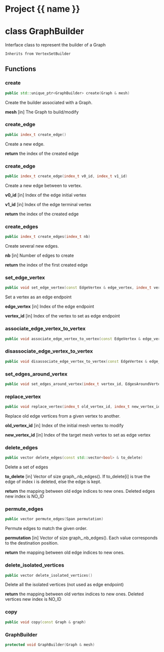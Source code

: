 <script setup>
import {useRoute} from 'vitepress'
const {path} = useRoute()
const tokens = path.split('/')
const words = tokens[2].split('-');
for (let i = 0; i < words.length; i++) {
    words[i] = words[i].charAt(0).toUpperCase() + words[i].slice(1);
    words[i] = words[i].replace('geode', 'Geode')
}
const name = words.join('-');
</script>
# Project {{ name }}

# class GraphBuilder


 Interface class to represent the builder of a Graph



```cpp
Inherits from VertexSetBuilder
```



## Functions

### create

```cpp
public std::unique_ptr<GraphBuilder> create(Graph & mesh)
```


 Create the builder associated with a Graph.

**mesh** [in] The Graph to build/modify

### create_edge

```cpp
public index_t create_edge()
```


 Create a new edge.

**return** the index of the created edge

### create_edge

```cpp
public index_t create_edge(index_t v0_id, index_t v1_id)
```


 Create a new edge between to vertex.

**v0_id** [in] Index of the edge initial vertex

**v1_id** [in] Index of the edge terminal vertex

**return** the index of the created edge

### create_edges

```cpp
public index_t create_edges(index_t nb)
```


 Create several new edges.

**nb** [in] Number of edges to create

**return** the index of the first created edge

### set_edge_vertex

```cpp
public void set_edge_vertex(const EdgeVertex & edge_vertex, index_t vertex_id)
```


 Set a vertex as an edge endpoint

**edge_vertex** [in] Index of the edge endpoint

**vertex_id** [in] Index of the vertex to set as edge endpoint

### associate_edge_vertex_to_vertex

```cpp
public void associate_edge_vertex_to_vertex(const EdgeVertex & edge_vertex, index_t vertex_id)
```


### disassociate_edge_vertex_to_vertex

```cpp
public void disassociate_edge_vertex_to_vertex(const EdgeVertex & edge_vertex)
```


### set_edges_around_vertex

```cpp
public void set_edges_around_vertex(index_t vertex_id, EdgesAroundVertex edges)
```


### replace_vertex

```cpp
public void replace_vertex(index_t old_vertex_id, index_t new_vertex_id)
```


 Replace old edge vertices from a given vertex to another.

**old_vertex_id** [in] Index of the initial mesh vertex to modify

**new_vertex_id** [in] Index of the target mesh vertex to set as edge vertex

### delete_edges

```cpp
public vector delete_edges(const std::vector<bool> & to_delete)
```


 Delete a set of edges

**to_delete** [in] Vector of size graph_.nb_edges(). If to_delete[i] is true the edge of index i is deleted, else the edge is kept.

**return** the mapping between old edge indices to new ones. Deleted edges new index is NO_ID

### permute_edges

```cpp
public vector permute_edges(Span permutation)
```


 Permute edges to match the given order.

**permutation** [in] Vector of size graph_.nb_edges(). Each value corresponds to the destination position.

**return** the mapping between old edge indices to new ones.

### delete_isolated_vertices

```cpp
public vector delete_isolated_vertices()
```


 Delete all the isolated vertices (not used as edge endpoint)

**return** the mapping between old vertex indices to new ones. Deleted vertices new index is NO_ID

### copy

```cpp
public void copy(const Graph & graph)
```


### GraphBuilder

```cpp
protected void GraphBuilder(Graph & mesh)
```




